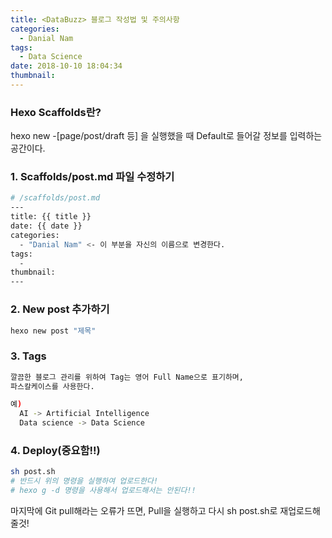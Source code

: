 ```yaml
---
title: <DataBuzz> 블로그 작성법 및 주의사항
categories:
  - Danial Nam
tags:
  - Data Science
date: 2018-10-10 18:04:34
thumbnail:
---
```

### Hexo Scaffolds란?
hexo new -[page/post/draft 등] 을 실행했을 때 Default로 들어갈 정보를 입력하는 공간이다.

### 1. Scaffolds/post.md 파일 수정하기
```bash
# /scaffolds/post.md
---
title: {{ title }}
date: {{ date }}
categories:
  - "Danial Nam" <- 이 부분을 자신의 이름으로 변경한다.
tags:
  -
thumbnail:
---
```

### 2. New post 추가하기
```bash
hexo new post "제목"
```

### 3. Tags
```bash
깔끔한 블로그 관리를 위하여 Tag는 영어 Full Name으로 표기하며,
파스칼케이스를 사용한다.

예)
  AI -> Artificial Intelligence
  Data science -> Data Science
```

### 4. Deploy(중요함!!)
```bash
sh post.sh
# 반드시 위의 명령을 실행하여 업로드한다!
# hexo g -d 명령을 사용해서 업로드해서는 안된다!!
```
마지막에 Git pull해라는 오류가 뜨면, Pull을 실행하고 다시 sh post.sh로 재업로드해줄것!
